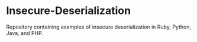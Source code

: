 # Insecure-Deserialization
Repository containing examples of insecure deserialization in Ruby, Python, Java, and PHP.
